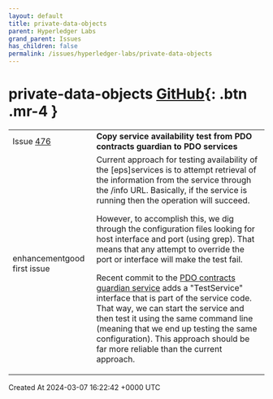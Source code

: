 ```yaml
---
layout: default
title: private-data-objects
parent: Hyperledger Labs
grand_parent: Issues
has_children: false
permalink: /issues/hyperledger-labs/private-data-objects
---
```


# private-data-objects <span class="fs-3 right-align">[GitHub](https://github.com/hyperledger-labs/private-data-objects){: .btn .mr-4 }</span>


<div>
    <table>
        <tr>
            <td>
                Issue <a href="https://github.com/hyperledger-labs/private-data-objects/issues/476" class=".btn">476</a>
            </td>
            <td>
                <b>
                    Copy service availability test from PDO contracts guardian to PDO services
                </b>
            </td>
        </tr>
        <tr>
            <td>
                <span class="chip">enhancement</span><span class="chip">good first issue</span>
            </td>
            <td>
                Current approach for testing availability of the [eps]services is to attempt retrieval of the information from the service through the /info URL. Basically, if the service is running then the operation will succeed. 

However, to accomplish this, we dig through the configuration files looking for host interface and port (using grep). That means that any attempt to override the port or interface will make the test fail.

Recent commit to the [PDO contracts guardian service](https://github.com/hyperledger-labs/pdo-contracts/blob/main/inference-contract/pdo/inference/scripts/guardianCLI.py#L81) adds a "TestService" interface that is part of the service code. That way, we can start the service and then test it using the same command line (meaning that we end up testing the same configuration). This approach should be far more reliable than the current approach.
            </td>
        </tr>
    </table>
    <div class="right-align">
        Created At 2024-03-07 16:22:42 +0000 UTC
    </div>
</div>


